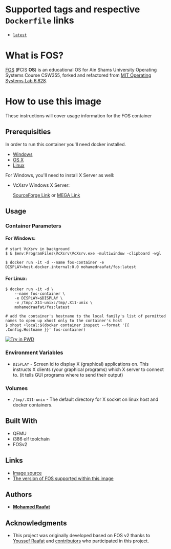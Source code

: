 # Supported tags and respective `Dockerfile` links

- [`latest`](https://github.com/EngMohamedRaafat/fos-container/blob/main/Dockerfile)

# What is FOS?

[FOS][fos-v1] (**F**CIS **OS**) is an educational OS for Ain Shams University Operating Systems Course CSW355, forked and refactored from [MIT Operating Systems Lab 6.828][mit-6.828].

[fos-v1]: https://github.com/mahossam/FOS-Ain-Shams-University-Educational-OS
[mit-6.828]: http://ocw.mit.edu/courses/electrical-engineering-and-computer-science/6-828-operating-system-engineering-fall-2012/

# How to use this image

These instructions will cover usage information for the FOS container

## Prerequisities

In order to run this container you'll need docker installed.

- [Windows](https://docs.docker.com/windows/started)
- [OS X](https://docs.docker.com/mac/started/)
- [Linux](https://docs.docker.com/linux/started/)

For Windows, you'll need to install X Server as well:

- VcXsrv Windows X Server:

  [SourceForge Link](https://sourceforge.net/projects/vcxsrv/)
  or
  [MEGA Link](https://mega.nz/file/1cclkR6A#vuAQYHjbOL0nu_H9kcUXkDZwe-tGtsFIAJ34EHbN4lE)

## Usage

### Container Parameters

#### For Windows:

```console
# start VcXsrv in background
$ & $env:ProgramFiles\VcXsrv\VcXsrv.exe -multiwindow -clipboard -wgl

$ docker run -it -d --name fos-container -e DISPLAY=host.docker.internal:0.0 mohamedraafat/fos:latest
```

#### For Linux:

```console
$ docker run -it -d \
    --name fos-container \
    -e DISPLAY=$DISPLAY \
    -v /tmp/.X11-unix:/tmp/.X11-unix \
    mohamedraafat/fos:latest

# add the container's hostname to the local family's list of permitted names to open up xhost only to the container's host
$ xhost +local:$(docker container inspect --format '{{ .Config.Hostname }}' fos-container)
```

[![Try in PWD](https://github.com/play-with-docker/stacks/raw/cff22438cb4195ace27f9b15784bbb497047afa7/assets/images/button.png)](http://play-with-docker.com?stack=https://raw.githubusercontent.com/docker-library/docs/9efeec18b6b2ed232cf0fbd3914b6211e16e242c/postgres/stack.yml)

### Environment Variables

- `DISPLAY` - Screen id to display X (graphical) applications on. This instructs X clients (your graphical programs) which X server to connect to. (it tells GUI programs where to send their output)

### Volumes

- `/tmp/.X11-unix` - The default directory for X socket on linux host and docker containers.

## Built With

- QEMU
- i386 elf toolchain
- FOSv2

## Links

- [Image source](https://github.com/EngMohamedRaafat/fos-container)
- [The version of FOS supported within this image](https://github.com/EngMohamedRaafat/fos-v2)

## Authors

- [**Mohamed Raafat**](https://github.com/EngMohamedRaafat)

## Acknowledgments

- This project was originally developed based on FOS v2 thanks to [Youssef Raafat](https://github.com/YoussefRaafatNasry) and [contributors](https://github.com/YoussefRaafatNasry/fos-v2/graphs/contributors) who
  participated in this project.
